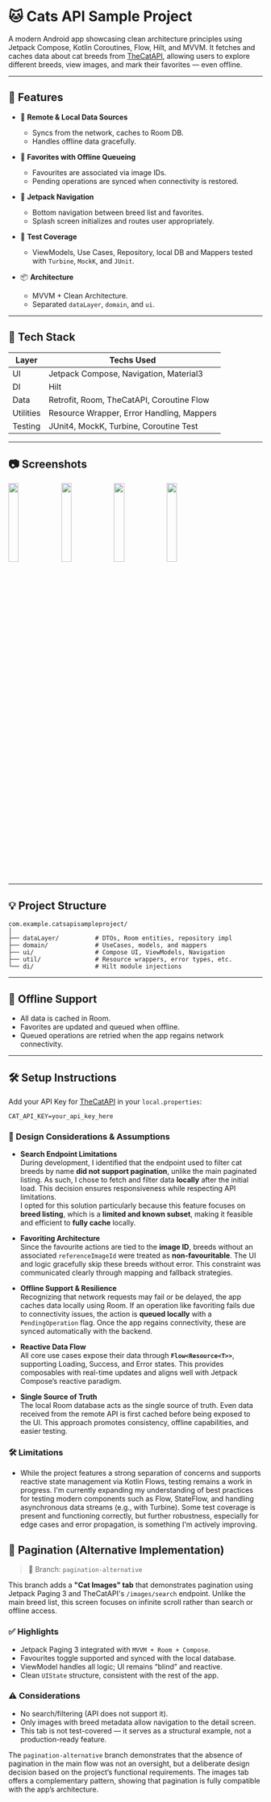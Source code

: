# 🐱 Cats API Sample Project

A modern Android app showcasing clean architecture principles using Jetpack Compose, Kotlin Coroutines, Flow, Hilt, and MVVM. It fetches and caches data about cat breeds from [TheCatAPI](https://thecatapi.com), allowing users to explore different breeds, view images, and mark their favorites — even offline.

---

## 🚀 Features

- 📡 **Remote & Local Data Sources**  
  - Syncs from the network, caches to Room DB.
  - Handles offline data gracefully.

- 💾 **Favorites with Offline Queueing**  
  - Favourites are associated via image IDs.
  - Pending operations are synced when connectivity is restored.

- 🧭 **Jetpack Navigation**  
  - Bottom navigation between breed list and favorites.
  - Splash screen initializes and routes user appropriately.

- 🧪 **Test Coverage** 
  - ViewModels, Use Cases, Repository, local DB and Mappers tested with `Turbine`, `MockK`, and `JUnit`.

- 📦 **Architecture**
  - MVVM + Clean Architecture.
  - Separated `dataLayer`, `domain`, and `ui`.

---

## 🧱 Tech Stack

| Layer        | Techs Used                                 |
|--------------|--------------------------------------------|
| UI           | Jetpack Compose, Navigation, Material3     |
| DI           | Hilt                                       |
| Data         | Retrofit, Room, TheCatAPI, Coroutine Flow  |
| Utilities    | Resource Wrapper, Error Handling, Mappers  |
| Testing      | JUnit4, MockK, Turbine, Coroutine Test     |

---

## 📷 Screenshots

<img src="https://github.com/user-attachments/assets/fdb5111a-130e-4d14-a950-44e74ab4f689" width=20% height=20%>

<img src="https://github.com/user-attachments/assets/a673305e-dd3e-4c30-b97a-9976dc31c467" width=20% height=20%>

<img src="https://github.com/user-attachments/assets/2109fc58-49b9-4d94-bab9-2a160641ca60" width=20% height=20%>

<img src="https://github.com/user-attachments/assets/bf14430f-6eb8-4f48-a621-25580d33d428" width=20% height=20%>

---

## 💡 Project Structure

```
com.example.catsapisampleproject/
│
├── dataLayer/          # DTOs, Room entities, repository impl
├── domain/             # UseCases, models, and mappers
├── ui/                 # Compose UI, ViewModels, Navigation
├── util/               # Resource wrappers, error types, etc.
└── di/                 # Hilt module injections
```

---

## 🔄 Offline Support

- All data is cached in Room.
- Favorites are updated and queued when offline.
- Queued operations are retried when the app regains network connectivity.

---

## 🛠️ Setup Instructions

   Add your API Key for [TheCatAPI](https://thecatapi.com) in your `local.properties`:
   ```properties
   CAT_API_KEY=your_api_key_here
   ```

### 🧠 Design Considerations & Assumptions

- **Search Endpoint Limitations**  
  During development, I identified that the endpoint used to filter cat breeds by name **did not support pagination**, unlike the main paginated listing. As such, I chose to fetch and filter data **locally** after the initial load. This decision ensures responsiveness while respecting API limitations.  
  I opted for this solution particularly because this feature focuses on **breed listing**, which is a **limited and known subset**, making it feasible and efficient to **fully cache** locally.

- **Favoriting Architecture**  
  Since the favourite actions are tied to the **image ID**, breeds without an associated `referenceImageId` were treated as **non-favouritable**. The UI and logic gracefully skip these breeds without error. This constraint was communicated clearly through mapping and fallback strategies.

- **Offline Support & Resilience**  
  Recognizing that network requests may fail or be delayed, the app caches data locally using Room. If an operation like favoriting fails due to connectivity issues, the action is **queued locally** with a `PendingOperation` flag. Once the app regains connectivity, these are synced automatically with the backend.

- **Reactive Data Flow**  
  All core use cases expose their data through **`Flow<Resource<T>>`**, supporting Loading, Success, and Error states. This provides composables with real-time updates and aligns well with Jetpack Compose’s reactive paradigm.

- **Single Source of Truth**  
  The local Room database acts as the single source of truth. Even data received from the remote API is first cached before being exposed to the UI. This approach promotes consistency, offline capabilities, and easier testing.

### 🛠️ Limitations

- While the project features a strong separation of concerns and supports reactive state management via Kotlin Flows, testing remains a work in progress. I'm currently expanding my understanding of best practices for testing modern components such as Flow, StateFlow, and handling asynchronous data streams (e.g., with Turbine). Some test coverage is present and functioning correctly, but further robustness, especially for edge cases and error propagation, is something I'm actively improving.


## 🧪 Pagination (Alternative Implementation)

> 📍 Branch: `pagination-alternative`

This branch adds a **"Cat Images" tab** that demonstrates pagination using Jetpack Paging 3 and TheCatAPI's `/images/search` endpoint. Unlike the main breed list, this screen focuses on infinite scroll rather than search or offline access.

### ✅ Highlights
- Jetpack Paging 3 integrated with `MVVM + Room + Compose`.
- Favourites toggle supported and synced with the local database.
- ViewModel handles all logic; UI remains “blind” and reactive.
- Clean `UIState` structure, consistent with the rest of the app.

### ⚠️ Considerations
- No search/filtering (API does not support it).
- Only images with breed metadata allow navigation to the detail screen.
- This tab is not test-covered — it serves as a structural example, not a production-ready feature.

The `pagination-alternative` branch demonstrates that the absence of pagination in the main flow was not an oversight, but a deliberate design decision based on the project’s functional requirements. The images tab offers a complementary pattern, showing that pagination is fully compatible with the app’s architecture.
